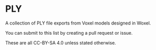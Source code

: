 # PLY
A collection of PLY file exports from Voxel models designed in Woxel.

You can submit to this list by creating a pull request or issue.

These are all CC-BY-SA 4.0 unless stated otherwise.
